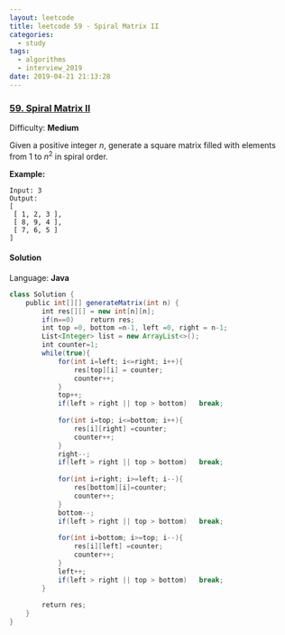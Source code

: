 ```yaml
---
layout: leetcode
title: leetcode 59 - Spiral Matrix II
categories:
  - study
tags:
  - algorithms
  - interview_2019
date: 2019-04-21 21:13:28
---
```


### [59\. Spiral Matrix II](https://leetcode.com/problems/spiral-matrix-ii/)

Difficulty: **Medium**


Given a positive integer _n_, generate a square matrix filled with elements from 1 to _n_<sup>2</sup> in spiral order.

**Example:**

```
Input: 3
Output:
[
 [ 1, 2, 3 ],
 [ 8, 9, 4 ],
 [ 7, 6, 5 ]
]
```


#### Solution

Language: **Java**

```java
class Solution {
    public int[][] generateMatrix(int n) {
        int res[][] = new int[n][n];
        if(n==0)    return res;
        int top =0, bottom =n-1, left =0, right = n-1;
        List<Integer> list = new ArrayList<>();
        int counter=1;
        while(true){
            for(int i=left; i<=right; i++){
                res[top][i] = counter;
                counter++;
            }
            top++;
            if(left > right || top > bottom)   break;
​
            for(int i=top; i<=bottom; i++){
                res[i][right] =counter;
                counter++;
            }
            right--;
            if(left > right || top > bottom)   break;
​
            for(int i=right; i>=left; i--){
                res[bottom][i]=counter;
                counter++;
            }
            bottom--;
            if(left > right || top > bottom)   break;
​
            for(int i=bottom; i>=top; i--){
                res[i][left] =counter;
                counter++;
            }
            left++;
            if(left > right || top > bottom)   break;
        }
​
        return res;
    }
}
```
